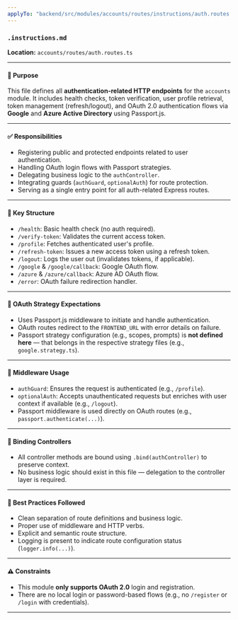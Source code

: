 ```yaml
---
applyTo: "backend/src/modules/accounts/routes/instructions/auth.routes.ts"
---
```


### `.instructions.md`

**Location:** `accounts/routes/auth.routes.ts`

---

#### 📌 Purpose

This file defines all **authentication-related HTTP endpoints** for the `accounts` module. It includes health checks, token verification, user profile retrieval, token management (refresh/logout), and OAuth 2.0 authentication flows via **Google** and **Azure Active Directory** using Passport.js.

---

#### ✅ Responsibilities

* Registering public and protected endpoints related to user authentication.
* Handling OAuth login flows with Passport strategies.
* Delegating business logic to the `authController`.
* Integrating guards (`authGuard`, `optionalAuth`) for route protection.
* Serving as a single entry point for all auth-related Express routes.

---

#### 🧩 Key Structure

* `/health`: Basic health check (no auth required).
* `/verify-token`: Validates the current access token.
* `/profile`: Fetches authenticated user's profile.
* `/refresh-token`: Issues a new access token using a refresh token.
* `/logout`: Logs the user out (invalidates tokens, if applicable).
* `/google` & `/google/callback`: Google OAuth flow.
* `/azure` & `/azure/callback`: Azure AD OAuth flow.
* `/error`: OAuth failure redirection handler.

---

#### 🔐 OAuth Strategy Expectations

* Uses Passport.js middleware to initiate and handle authentication.
* OAuth routes redirect to the `FRONTEND_URL` with error details on failure.
* Passport strategy configuration (e.g., scopes, prompts) is **not defined here** — that belongs in the respective strategy files (e.g., `google.strategy.ts`).

---

#### 🚨 Middleware Usage

* `authGuard`: Ensures the request is authenticated (e.g., `/profile`).
* `optionalAuth`: Accepts unauthenticated requests but enriches with user context if available (e.g., `/logout`).
* Passport middleware is used directly on OAuth routes (e.g., `passport.authenticate(...)`).

---

#### 🔄 Binding Controllers

* All controller methods are bound using `.bind(authController)` to preserve context.
* No business logic should exist in this file — delegation to the controller layer is required.

---

#### 🧼 Best Practices Followed

* Clean separation of route definitions and business logic.
* Proper use of middleware and HTTP verbs.
* Explicit and semantic route structure.
* Logging is present to indicate route configuration status (`logger.info(...)`).

---

#### ⚠️ Constraints

* This module **only supports OAuth 2.0** login and registration.
* There are no local login or password-based flows (e.g., no `/register` or `/login` with credentials).

---